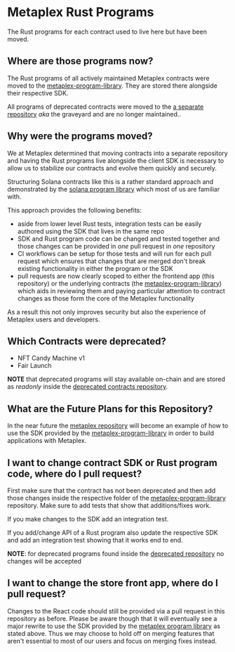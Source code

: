 # Metaplex Rust Programs

The Rust programs for each contract used to live here but have been moved.

## Where are those programs now?

The Rust programs of all actively maintained Metaplex contracts were moved to the
[metaplex-program-library][mpl]. They are stored there alongside their respective SDK.

All programs of deprecated contracts were moved to the [a separate repository][deprecated]
_aka_ the graveyard and are no longer maintained..

## Why were the programs moved?

We at Metaplex determined that moving contracts into a separate repository and having the Rust
programs live alongside the client SDK is necessary to allow us to stabilize our contracts and
evolve them quickly and securely.

Structuring Solana contracts like this is a rather standard approach and demonstrated by the
[solana program library][spl] which most of us are familiar with.

This approach provides the following benefits:

- aside from lower level Rust tests, integration tests can be easily authored using the SDK
  that lives in the same repo
- SDK and Rust program code can be changed and tested together and those changes can be
  provided in _one_ pull request in _one_ repository
- CI workflows can be setup for those tests and will run for each pull request which ensures that
  changes that are merged don't break existing functionality in either the program or the SDK
- pull requests are now clearly scoped to either the frontend app (this repository) or the
  underlying contracts (the [metaplex-program-library][mpl]) which aids in reviewing them and
  paying particular attention to contract changes as those form the core of the Metaplex
  functionality

As a result this not only improves security but also the experience of Metaplex users and
developers.

## Which Contracts were deprecated?

- NFT Candy Machine v1
- Fair Launch 

**NOTE** that deprecated programs will stay available on-chain and are stored as _readonly_
inside the [deprecated contracts repository][deprecated].

## What are the Future Plans for this Repository?
 
In the near future the [metaplex repository][metaplex] will become an example
of how to use the SDK provided by the [metaplex-program-library][mpl] in order to build
applications with Metaplex.

## I want to change contract SDK or Rust program code, where do I pull request?

First make sure that the contract has not been deprecated and then add those changes inside the
respective folder of the [metaplex-program-library][mpl] repository. Make sure to add tests
that show that additions/fixes work.

If you make changes to the SDK add an integration test.

If you add/change API of a Rust program also update the respective SDK and add an integration
test showing that it works end to end.

**NOTE**: for deprecated programs found inside the [deprecated
repository][deprecated] no changes will be accepted

## I want to change the store front app, where do I pull request?

Changes to the React code should still be provided via a pull request in this repository as
before.
Please be aware though that it will eventually see a major rewrite to use the SDK provided by
the [metaplex program library][mpl] as stated above. Thus we may choose to hold off on
merging features that aren't essential to most of our users and focus on merging fixes instead.

[mpl]:https://github.com/vamise/fyfy-fyfy-nft-marketplace-program-library
[spl]:https://github.com/solana-labs/solana-program-library
[metaplex]:https://github.com/vamise/fyfy-fyfy-nft-marketplace
[deprecated]:https://github.com/metaplex-foundation/the-graveyard
